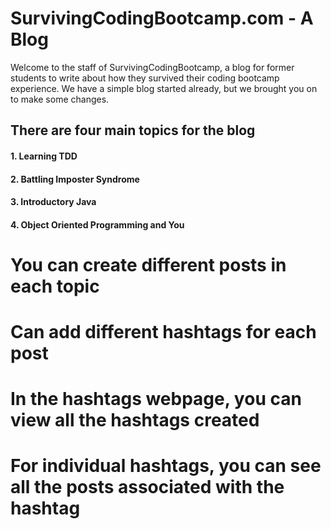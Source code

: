 # SurvivingCodingBootcamp.com - A Blog

Welcome to the staff of SurvivingCodingBootcamp, a blog for former students to write about how they survived their 
coding bootcamp experience.  We have a simple blog started already, but we brought you on to make some changes.

## There are four main topics for the blog
#### 1. Learning TDD
#### 2. Battling Imposter Syndrome
#### 3. Introductory Java
#### 4. Object Oriented Programming and You

# You can create different posts in each topic
# Can add different hashtags for each post
# In the hashtags webpage, you can view all the hashtags created
# For individual hashtags, you can see all the posts associated with the hashtag

